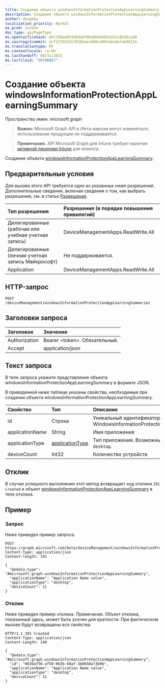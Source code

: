 ```yaml
---
title: Создание объекта windowsInformationProtectionAppLearningSummary
description: Создание объекта windowsInformationProtectionAppLearningSummary.
author: dougeby
localization_priority: Normal
ms.prod: intune
doc_type: apiPageType
ms.openlocfilehash: 6b7330ad0f458da970640b664bb3a31c8b3b1a40
ms.sourcegitcommit: dcf237b515e70302aec0d0c490feb1de7a60613e
ms.translationtype: MT
ms.contentlocale: ru-RU
ms.lasthandoff: 08/31/2021
ms.locfileid: "58786027"
---
```

# <a name="create-windowsinformationprotectionapplearningsummary"></a>Создание объекта windowsInformationProtectionAppLearningSummary

Пространство имен: microsoft.graph

> **Важно:** Microsoft Graph API в /бета-версии могут изменяться; использование продукции не поддерживается.

> **Примечание.** API Microsoft Graph для Intune требует наличия [активной лицензии Intune](https://go.microsoft.com/fwlink/?linkid=839381) для клиента.

Создание объекта [windowsInformationProtectionAppLearningSummary](../resources/intune-wip-windowsinformationprotectionapplearningsummary.md).

## <a name="prerequisites"></a>Предварительные условия
Для вызова этого API требуется одно из указанных ниже разрешений. Дополнительные сведения, включая сведения о том, как выбрать разрешения, см. в статье [Разрешения](/graph/permissions-reference).

|Тип разрешения|Разрешения (в порядке повышения привилегий)|
|:---|:---|
|Делегированные (рабочая или учебная учетная запись)|DeviceManagementApps.ReadWrite.All|
|Делегированные (личная учетная запись Майкрософт)|Не поддерживается.|
|Application|DeviceManagementApps.ReadWrite.All|

## <a name="http-request"></a>HTTP-запрос
<!-- {
  "blockType": "ignored"
}
-->
``` http
POST /deviceManagement/windowsInformationProtectionAppLearningSummaries
```

## <a name="request-headers"></a>Заголовки запроса
|Заголовок|Значение|
|:---|:---|
|Authorization|Bearer &lt;token&gt;. Обязательный.|
|Accept|application/json|

## <a name="request-body"></a>Текст запроса
В теле запроса укажите представление объекта windowsInformationProtectionAppLearningSummary в формате JSON.

В приведенной ниже таблице указаны свойства, необходимые при создании объекта windowsInformationProtectionAppLearningSummary.

|Свойство|Тип|Описание|
|:---|:---|:---|
|id|Строка|Уникальный идентификатор объекта WindowsInformationProtectionAppLearningSummary.|
|applicationName|String|Имя приложения|
|applicationType|[applicationType](../resources/intune-wip-applicationtype.md)|Тип приложения. Возможные значения: `universal`, `desktop`.|
|deviceCount|Int32|Количество устройств|



## <a name="response"></a>Отклик
В случае успешного выполнения этот метод возвращает код отклика `201 Created` и объект [windowsInformationProtectionAppLearningSummary](../resources/intune-wip-windowsinformationprotectionapplearningsummary.md) в теле отклика.

## <a name="example"></a>Пример

### <a name="request"></a>Запрос
Ниже приведен пример запроса.
``` http
POST https://graph.microsoft.com/beta/deviceManagement/windowsInformationProtectionAppLearningSummaries
Content-type: application/json
Content-length: 191

{
  "@odata.type": "#microsoft.graph.windowsInformationProtectionAppLearningSummary",
  "applicationName": "Application Name value",
  "applicationType": "desktop",
  "deviceCount": 11
}
```

### <a name="response"></a>Отклик
Ниже приведен пример отклика. Примечание. Объект отклика, показанный здесь, может быть усечен для краткости. При фактическом вызове будут возвращены все свойства.
``` http
HTTP/1.1 201 Created
Content-Type: application/json
Content-Length: 240

{
  "@odata.type": "#microsoft.graph.windowsInformationProtectionAppLearningSummary",
  "id": "063baf50-af50-063b-50af-3b0650af3b06",
  "applicationName": "Application Name value",
  "applicationType": "desktop",
  "deviceCount": 11
}
```



